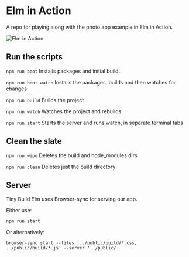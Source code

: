 # Elm in Action

A repo for playing along with the photo app example in Elm in Action.

![Elm in Action](https://dl.dropboxusercontent.com/u/5813634/elm-in-action-book.png)


## Run the scripts

```npm run boot``` Installs packages and initial build.

```npm run boot:watch``` Installs the packages, builds and then watches for changes

```npm run build``` Builds the project

```npm run watch``` Watches the project and rebuilds

```npm run start``` Starts the server and runs watch, in seperate terminal tabs

## Clean the slate

```npm run wipe``` Deletes the build and node_modules dirs

```npm run clean``` Deletes just the build directory

## Server

Tiny Build Elm uses Browser-sync for serving our app.

Either use:

`npm run start`

Or alternatively:

`browser-sync start --files '../public/build/*.css, ../public/build/*.js' --server '../public/`
